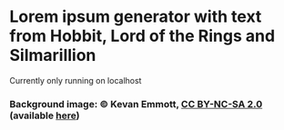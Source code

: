# Lorem ipsum generator with text from Hobbit, Lord of the Rings and Silmarillion

Currently only running on localhost

### Background image: © Kevan Emmott, [CC BY-NC-SA 2.0](https://creativecommons.org/licenses/by-nc-sa/2.0/) (available [here](https://www.flickr.com/photos/kevan/38944425))

